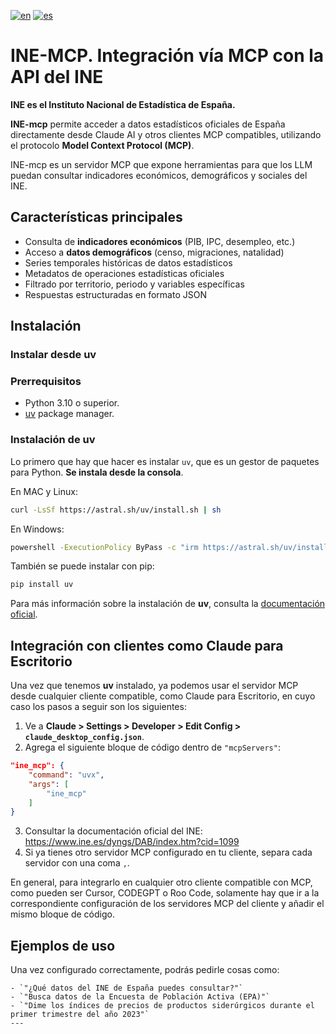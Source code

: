 [![en](https://img.shields.io/badge/lang-en-red.svg)](README.md)
[![es](https://img.shields.io/badge/lang-es-yellow.svg)](README_es.md)

# INE-MCP. Integración vía MCP con la API del INE

**INE es el Instituto Nacional de Estadística de España.**

**INE-mcp** permite acceder a datos estadísticos oficiales de España directamente desde Claude AI y otros clientes MCP compatibles, utilizando el protocolo **Model Context Protocol (MCP)**.

INE-mcp es un servidor MCP que expone herramientas para que los LLM puedan consultar indicadores económicos, demográficos y sociales del INE.

## Características principales

- Consulta de **indicadores económicos** (PIB, IPC, desempleo, etc.)
- Acceso a **datos demográficos** (censo, migraciones, natalidad)
- Series temporales históricas de datos estadísticos
- Metadatos de operaciones estadísticas oficiales
- Filtrado por territorio, periodo y variables específicas
- Respuestas estructuradas en formato JSON

## Instalación

### Instalar desde uv

### Prerrequisitos

- Python 3.10 o superior.
- [uv](https://docs.astral.sh/uv/getting-started/installation/) package manager.

### Instalación de uv

Lo primero que hay que hacer es instalar `uv`, que es un gestor de paquetes para Python.
**Se instala desde la consola**.

En MAC y Linux:

```bash
curl -LsSf https://astral.sh/uv/install.sh | sh
```

En Windows:

```bash
powershell -ExecutionPolicy ByPass -c "irm https://astral.sh/uv/install.ps1 | iex"
```

También se puede instalar con pip:

```bash
pip install uv
```

Para más información sobre la instalación de **uv**, consulta la [documentación oficial](https://docs.astral.sh/uv/getting-started/installation/).

## Integración con clientes como Claude para Escritorio

Una vez que tenemos **uv** instalado, ya podemos usar el servidor MCP desde cualquier cliente compatible, como Claude para Escritorio, en cuyo caso los pasos a seguir son los siguientes:

1. Ve a **Claude > Settings > Developer > Edit Config > `claude_desktop_config.json`**.
2. Agrega el siguiente bloque de código dentro de `"mcpServers"`:

```json
"ine_mcp": {
    "command": "uvx",
    "args": [
        "ine_mcp"
    ]
}   
```

3. Consultar la documentación oficial del INE: <https://www.ine.es/dyngs/DAB/index.htm?cid=1099>
4. Si ya tienes otro servidor MCP configurado en tu cliente, separa cada servidor con una coma `,`.

En general, para integrarlo en cualquier otro cliente compatible con MCP, como pueden ser Cursor, CODEGPT o Roo Code, solamente hay que ir a la correspondiente configuración de los servidores MCP del cliente y añadir el mismo bloque de código.

## Ejemplos de uso

Una vez configurado correctamente, podrás pedirle cosas como:

```
- `"¿Qué datos del INE de España puedes consultar?"`
- `"Busca datos de la Encuesta de Población Activa (EPA)"`
- `"Dime los índices de precios de productos siderúrgicos durante el primer trimestre del año 2023"`
---
